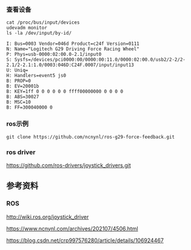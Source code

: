 
### 查看设备
```
cat /proc/bus/input/devices
udevadm monitor
ls -la /dev/input/by-id/
```
```
I: Bus=0003 Vendor=046d Product=c24f Version=0111
N: Name="Logitech G29 Driving Force Racing Wheel"
P: Phys=usb-0000:02:00.0-2.1/input0
S: Sysfs=/devices/pci0000:00/0000:00:11.0/0000:02:00.0/usb2/2-2/2-2.1/2-2.1:1.0/0003:046D:C24F.0007/input/input13
U: Uniq=
H: Handlers=event5 js0 
B: PROP=0
B: EV=20001b
B: KEY=1ff 0 0 0 0 0 0 ffff00000000 0 0 0 0
B: ABS=30027
B: MSC=10
B: FF=300040000 0
```

### ros示例
```
git clone https://github.com/ncnynl/ros-g29-force-feedback.git
```


### ros driver
https://github.com/ros-drivers/joystick_drivers.git


## 参考资料
### ROS
http://wiki.ros.org/joystick_driver

https://www.ncnynl.com/archives/202107/4506.html

https://blog.csdn.net/crp997576280/article/details/106924467